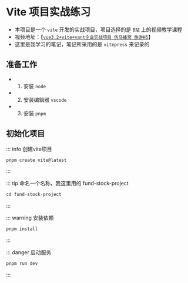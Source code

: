 # Vite 项目实战练习

- 本项目是一个 `vite` 开发的实战项目，项目选择的是 `B站` 上的视频教学课程
- 视频地址：【[`vue3.2+vite+vant企业实战项目 仿马蜂窝 旅游H5`](https://www.bilibili.com/video/BV1LV4y1z7zY?p=1&vd_source=307a6f6b184a527693d8dbdabe9aaf62)】
- 这里是我学习的笔记，笔记所采用的是 `vitepress` 来记录的

## 准备工作

- 1. 安装 `node` 
- 2. 安装编辑器 `vscode`
- 3. 安装 `pnpm`

## 初始化项目


::: info 创建vite项目
```js
pnpm create vite@latest
```
:::

::: tip 命名一个名称，我这里用的 fund-stock-project
```js
cd fund-stock-project
```
:::

::: warning 安装依赖
```js
pnpm install
```
:::

::: danger 启动服务
```js
pnpm run dev
```
:::
